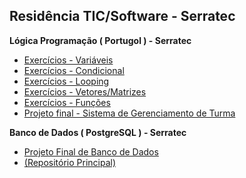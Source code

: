 

## Residência TIC/Software - Serratec

**Lógica Programação ( Portugol ) - Serratec**

 - [Exercícios - Variáveis](logica-programação-portugol/logica-programação-variaveis)
 - [Exercícios - Condicional](logica-programação-portugol/logica-programação-condicional)
 - [Exercícios - Looping](logica-programação-portugol/logica-programação-looping)
 - [Exercícios - Vetores/Matrizes](logica-programação-portugol/logica-programação-matriz)
 - [Exercícios - Funções](logica-programação-portugol/logica-programação-funções)
 - [Projeto final - Sistema de Gerenciamento de Turma](logica-programação-portugol/gerenciamento-de-turma.por)

**Banco de Dados ( PostgreSQL ) - Serratec**

 - [Projeto Final de Banco de Dados](banco-de-dados)
 - [(Repositório Principal)](https://github.com/KayqueLucas/Projeto_Banco_De_Dados)
